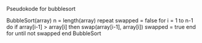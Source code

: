Pseudokode for bubblesort

BubbleSort(array)
    n = length(array)
    repeat
        swapped = false
        for i = 1 to n-1 do
            if array[i-1] > array[i] then
                swap(array[i-1], array[i])
                swapped = true
        end for
    until not swapped
end BubbleSort
